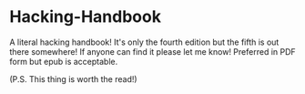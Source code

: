# Hacking-Handbook
A literal hacking handbook! It's only the fourth edition but the fifth is out there somewhere!
If anyone can find it please let me know! 
Preferred in PDF form but epub is acceptable.


(P.S. This thing is worth the read!)
